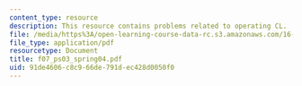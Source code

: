 ```yaml
---
content_type: resource
description: This resource contains problems related to operating CL.
file: /media/https%3A/open-learning-course-data-rc.s3.amazonaws.com/16-01-unified-engineering-i-ii-iii-iv-fall-2005-spring-2006/91de4606c8c966de791dec428d0050f0_f07_ps03_spring04.pdf
file_type: application/pdf
resourcetype: Document
title: f07_ps03_spring04.pdf
uid: 91de4606-c8c9-66de-791d-ec428d0050f0
---
```


